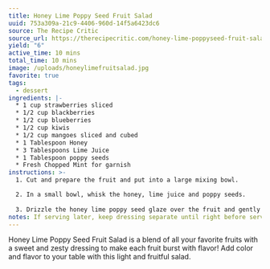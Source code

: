 ```yaml
---
title: Honey Lime Poppy Seed Fruit Salad
uuid: 753a309a-21c9-4406-960d-14f5a6423dc6
source: The Recipe Critic
source_url: https://therecipecritic.com/honey-lime-poppyseed-fruit-salad/
yield: "6"
active_time: 10 mins
total_time: 10 mins
image: /uploads/honeylimefruitsalad.jpg
favorite: true
tags:
  - dessert
ingredients: |-
  * 1 cup strawberries sliced
  * 1/2 cup blackberries
  * 1/2 cup blueberries
  * 1/2 cup kiwis
  * 1/2 cup mangoes sliced and cubed
  * 1 Tablespoon Honey
  * 3 Tablespoons Lime Juice
  * 1 Tablespoon poppy seeds
  * Fresh Chopped Mint for garnish
instructions: >-
  1. Cut and prepare the fruit and put into a large mixing bowl.

  2. In a small bowl, whisk the honey, lime juice and poppy seeds.
  
  3. Drizzle the honey lime poppy seed glaze over the fruit and gently toss. Top with chopped mint if desired. Serve immediately.
notes: If serving later, keep dressing separate until right before serving.
---
```

Honey Lime Poppy Seed Fruit Salad is a blend of all your favorite fruits with a sweet and zesty dressing to make each fruit burst with flavor! Add color and flavor to your table with this light and fruitful salad.